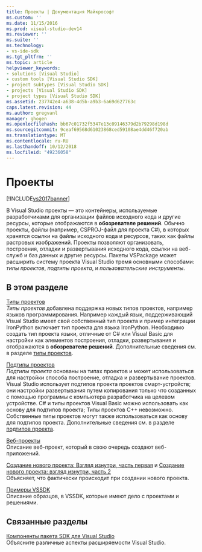 ```yaml
---
title: Проекты | Документация Майкрософт
ms.custom: ''
ms.date: 11/15/2016
ms.prod: visual-studio-dev14
ms.reviewer: ''
ms.suite: ''
ms.technology:
- vs-ide-sdk
ms.tgt_pltfrm: ''
ms.topic: article
helpviewer_keywords:
- solutions [Visual Studio]
- custom tools [Visual Studio SDK]
- project subtypes [Visual Studio SDK]
- projects [Visual Studio SDK]
- project types [Visual Studio SDK]
ms.assetid: 237742e4-a638-4d5b-a9b3-6a69d627763c
caps.latest.revision: 44
ms.author: gregvanl
manager: ghogen
ms.openlocfilehash: bb67c01732f5347e13c09146379d2b79298d198d
ms.sourcegitcommit: 9ceaf69568d61023868ced59108ae4dd46f720ab
ms.translationtype: MT
ms.contentlocale: ru-RU
ms.lasthandoff: 10/12/2018
ms.locfileid: "49236058"
---
```

# <a name="projects"></a>Проекты
[!INCLUDE[vs2017banner](../../includes/vs2017banner.md)]

В Visual Studio проекты — это контейнеры, используемые разработчиками для организации файлов исходного кода и другие ресурсы, которые отображаются в **обозревателе решений**. Обычно проекты, файлы (например, CSPROJ-файл для проекта C#), в которых хранятся ссылки на файлы исходного кода и ресурсов, таких как файлы растровых изображений. Проекты позволяют организовать, построения, отладки и развертывания исходного кода, ссылки на веб-служб и баз данных и другие ресурсы. Пакеты VSPackage может расширить систему проекта Visual Studio тремя основными способами: *типы проектов*, *подтипы проекта*, и *пользовательские инструменты*.  
  
## <a name="in-this-section"></a>В этом разделе  
 [Типы проектов](../../extensibility/internals/project-types.md)  
 *Типы проектов* добавлена поддержка новых типов проектов, например языков программирования. Например каждый язык, поддерживающий Visual Studio имеет свой собственный тип проекта и пример интеграции IronPython включает тип проекта для языка IronPython. Необходимо создать тип проекта языки, отличные от C# или Visual Basic для настройки как элементов построения, отладки, развертывания и отображаются в **обозревателе решений**. Дополнительные сведения см. в разделе [типы проектов](../../extensibility/internals/project-types.md).  
  
 [Подтипы проектов](../../extensibility/internals/project-subtypes.md)  
 *Подтипы проекта* основаны на типах проектов и может использоваться для настройки способа построение, отладка и развертывание проектов. Visual Studio использует подтипов проекта проектов смарт-устройств; они настройки развертывания путем копирования только что созданных с помощью программы с компьютера разработчика на целевом устройстве. C# и типы проектов Visual Basic можно использовать как основу для подтипов проекта; Типы проектов C++ невозможно. Собственные типы проектов могут также использоваться как основу для подтипов проекта. Дополнительные сведения см. в разделе [подтипов проекта](../../extensibility/internals/project-subtypes.md).  
  
 [Веб-проекты](../../extensibility/internals/web-projects.md)  
 Описание веб-проект, который в свою очередь создают веб-приложений.  
  
 [Создание нового проекта: Взгляд изнутри, часть первая](../../extensibility/internals/new-project-generation-under-the-hood-part-one.md) и [Создание нового проекта: взгляд изнутри, часть 2](../../extensibility/internals/new-project-generation-under-the-hood-part-two.md)  
 Объясняет, что фактически происходит при создании нового проекта.  
  
 [Примеры VSSDK](../../misc/vssdk-samples.md)  
 Описание образцов, в VSSDK, которые имеют дело с проектами и решениями.  
  
## <a name="related-sections"></a>Связанные разделы  
 [Компоненты пакета SDK для Visual Studio](../../extensibility/internals/inside-the-visual-studio-sdk.md)  
 Объясните различные аспекты расширяемости Visual Studio.

